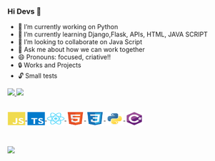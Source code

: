 ### Hi Devs 👋



- 🔭 I’m currently working on Python
- 🌱 I’m currently learning Django,Flask, APIs, HTML, JAVA SCRIPT
- 👯 I’m looking to collaborate on Java Script
- 💬 Ask me about how we can work together
- 😄 Pronouns: focused, criative!!
- 🔒 Works and Projects
- 🔓 Small tests


<div>
  <a href="https://github.com/mmicheli">
  <img height="150em" src="https://github-readme-stats.vercel.app/api?username=mmicheli&show_icons=true&theme=dracula&include_all_commits=true&count_private=true"/>
  <img height="150em" src="https://github-readme-stats.vercel.app/api/top-langs/?username=mmicheli&layout=compact&langs_count=16&theme=dracula"/>
  
<div style="display: inline_block"><br>
  <div style="display: inline_block"><br>
  <img align="center" alt="MI-Js" height="30" width="40" src="https://raw.githubusercontent.com/devicons/devicon/master/icons/javascript/javascript-plain.svg">
  <img align="center" alt="MI-Ts" height="30" width="40" src="https://raw.githubusercontent.com/devicons/devicon/master/icons/typescript/typescript-plain.svg">
  <img align="center" alt="MI-React" height="30" width="40" src="https://raw.githubusercontent.com/devicons/devicon/master/icons/react/react-original.svg">
  <img align="center" alt="MI-HTML" height="30" width="40" src="https://raw.githubusercontent.com/devicons/devicon/master/icons/html5/html5-original.svg">
  <img align="center" alt="MI-CSS" height="30" width="40" src="https://raw.githubusercontent.com/devicons/devicon/master/icons/css3/css3-original.svg">
  <img align="center" alt="MI-Python" height="30" width="40" src="https://raw.githubusercontent.com/devicons/devicon/master/icons/python/python-original.svg">
  <img align="center" alt="MI-Csharp" height="30" width="40" src="https://raw.githubusercontent.com/devicons/devicon/master/icons/csharp/csharp-original.svg">
  
 ##
 
</div> 
  
  <br>
  <div>
  <a href="https://www.linkedin.com/in/micheli-m-83958020b/" target="_blank"><img src="https://img.shields.io/badge/-LinkedIn-%230077B5?style=for-the-badge&logo=linkedin&logoColor=white" target="_blank"></a> 

